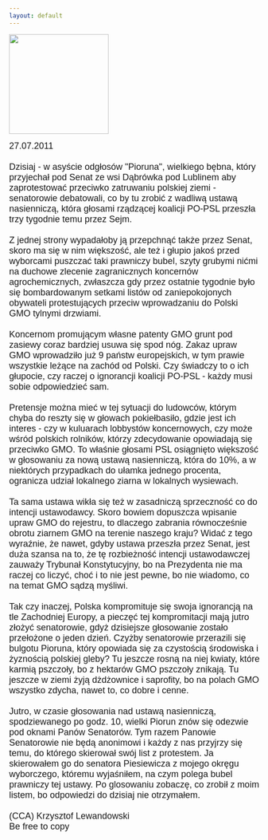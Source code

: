 ```yaml
---
layout: default
---
```

<img src="{{site.baseurl}}\articles\pictures\465.gmo-samo-zlo.jpg" width="200"><!--80--><p style="margin: 0px 0px 18px; font-size: 18px; font-family: Helvetica;">
27.07.2011<br><br>Dzisiaj - w asyście odgłosów "Pioruna", wielkiego bębna, który przyjechał pod Senat ze wsi Dąbrówka pod Lublinem aby zaprotestować przeciwko zatruwaniu polskiej ziemi - senatorowie debatowali, co by tu zrobić z wadliwą ustawą nasienniczą, która głosami rządzącej koalicji PO-PSL przeszła trzy tygodnie temu przez Sejm. <br><br>Z jednej strony wypadałoby ją przepchnąć także przez Senat, skoro ma się w nim większość, ale też i głupio jakoś przed wyborcami puszczać taki prawniczy bubel, szyty grubymi nićmi na duchowe zlecenie zagranicznych koncernów agrochemicznych, zwłaszcza gdy przez ostatnie tygodnie było się bombardowanym setkami listów od zaniepokojonych obywateli protestujących przeciw wprowadzaniu do Polski GMO tylnymi drzwiami.<br><br>Koncernom promującym własne patenty GMO grunt pod zasiewy coraz bardziej usuwa się spod nóg. Zakaz upraw GMO wprowadziło już 9 państw europejskich, w tym prawie wszystkie leżące na zachód od Polski. Czy świadczy to o ich głupocie, czy raczej o ignorancji koalicji PO-PSL - każdy musi sobie odpowiedzieć sam. <br><br>Pretensje można mieć w tej sytuacji do ludowców, którym chyba do reszty się w głowach pokiełbasiło, gdzie jest ich interes - czy w kuluarach lobbystów koncernowych, czy może wśród polskich rolników, którzy zdecydowanie opowiadają się przeciwko GMO. To właśnie głosami PSL osiągnięto większość w głosowaniu za nową ustawą nasienniczą, która do 10%, a w niektórych przypadkach do ułamka jednego procenta, ogranicza udział lokalnego ziarna w lokalnych wysiewach.<br><br>Ta sama ustawa wikła się też w zasadniczą sprzeczność co do intencji ustawodawcy. Skoro bowiem dopuszcza wpisanie upraw GMO do rejestru, to dlaczego zabrania równocześnie obrotu ziarnem GMO na terenie naszego kraju? Widać z tego wyraźnie, że nawet, gdyby ustawa przeszła przez Senat, jest duża szansa na to, że tę rozbieżność intencji ustawodawczej zauważy Trybunał Konstytucyjny, bo na Prezydenta nie ma raczej co liczyć, choć i to nie jest pewne, bo nie wiadomo, co na temat GMO sądzą myśliwi.<br><br>Tak czy inaczej, Polska kompromituje się swoja ignorancją na tle Zachodniej Europy, a pieczęć tej kompromitacji mają jutro złożyć senatorowie, gdyż dzisiejsze głosowanie zostało przełożone o jeden dzień. Czyżby senatorowie przerazili się bulgotu Pioruna, który opowiada się za czystością środowiska i żyznością polskiej gleby? Tu jeszcze rosną na niej kwiaty, które karmią pszczoły, bo z hektarów GMO pszczoły znikają. Tu jeszcze w ziemi żyją dżdżownice i saprofity, bo na polach GMO wszystko zdycha, nawet to, co dobre i cenne.<br><br>Jutro, w czasie głosowania nad ustawą nasienniczą, spodziewanego po godz. 10, wielki Piorun znów się odezwie pod oknami Panów Senatorów. Tym razem Panowie Senatorowie nie będą anonimowi i każdy z nas przyjrzy się temu, do którego skierował swój list z protestem. Ja skierowałem go do senatora Piesiewicza z mojego okręgu wyborczego, któremu wyjaśniłem, na czym polega bubel prawniczy tej ustawy. Po glosowaniu zobaczę, co zrobił z moim listem, bo odpowiedzi do dzisiaj nie otrzymałem.<br><br>(CCA) Krzysztof Lewandowski<br>Be free to copy<br></p>